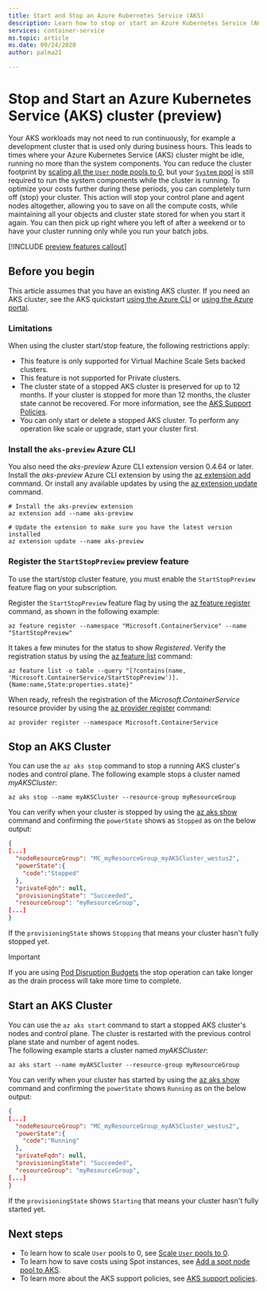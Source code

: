 ```yaml
---
title: Start and Stop an Azure Kubernetes Service (AKS)
description: Learn how to stop or start an Azure Kubernetes Service (AKS) cluster.
services: container-service
ms.topic: article
ms.date: 09/24/2020
author: palma21

---
```


# Stop and Start an Azure Kubernetes Service (AKS) cluster (preview)

Your AKS workloads may not need to run continuously, for example a development cluster that is used only during business hours. This leads to times where your Azure Kubernetes Service (AKS) cluster might be idle, running no more than the system components. You can reduce the cluster footprint by [scaling all the `User` node pools to 0](scale-cluster.md#scale-user-node-pools-to-0), but your [`System` pool](use-system-pools.md) is still required to run the system components while the cluster is running. 
To optimize your costs further during these periods, you can completely turn off (stop) your cluster. This action will stop your control plane and agent nodes altogether, allowing you to save on all the compute costs, while maintaining all your objects and cluster state stored for when you start it again. You can then pick up right where you left of after a weekend or to have your cluster running only while you run your batch jobs.

[!INCLUDE [preview features callout](./includes/preview/preview-callout.md)]

## Before you begin

This article assumes that you have an existing AKS cluster. If you need an AKS cluster, see the AKS quickstart [using the Azure CLI][aks-quickstart-cli] or [using the Azure portal][aks-quickstart-portal].


### Limitations

When using the cluster start/stop feature, the following restrictions apply:

- This feature is only supported for Virtual Machine Scale Sets backed clusters.
- This feature is not supported for Private clusters.
- The cluster state of a stopped AKS cluster is preserved for up to 12 months. If your cluster is stopped for more than 12 months, the cluster state cannot be recovered. For more information, see the [AKS Support Policies](support-policies.md).
- You can only start or delete a stopped AKS cluster. To perform any operation like scale or upgrade, start your cluster first.

### Install the `aks-preview` Azure CLI 

You also need the *aks-preview* Azure CLI extension version 0.4.64 or later. Install the *aks-preview* Azure CLI extension by using the [az extension add][az-extension-add] command. Or install any available updates by using the [az extension update][az-extension-update] command.

```azurecli-interactive
# Install the aks-preview extension
az extension add --name aks-preview

# Update the extension to make sure you have the latest version installed
az extension update --name aks-preview
``` 

### Register the `StartStopPreview` preview feature

To use the start/stop cluster feature, you must enable the `StartStopPreview` feature flag on your subscription.

Register the `StartStopPreview` feature flag by using the [az feature register][az-feature-register] command, as shown in the following example:

```azurecli-interactive
az feature register --namespace "Microsoft.ContainerService" --name "StartStopPreview"
```

It takes a few minutes for the status to show *Registered*. Verify the registration status by using the [az feature list][az-feature-list] command:

```azurecli-interactive
az feature list -o table --query "[?contains(name, 'Microsoft.ContainerService/StartStopPreview')].{Name:name,State:properties.state}"
```

When ready, refresh the registration of the *Microsoft.ContainerService* resource provider by using the [az provider register][az-provider-register] command:

```azurecli-interactive
az provider register --namespace Microsoft.ContainerService
```

## Stop an AKS Cluster

You can use the `az aks stop` command to stop a running AKS cluster's nodes and control plane. The following example stops a cluster named *myAKSCluster*:

```azurecli-interactive
az aks stop --name myAKSCluster --resource-group myResourceGroup
```

You can verify when your cluster is stopped by using the [az aks show][az-aks-show] command and confirming the `powerState` shows as `Stopped` as on the below output:

```json
{
[...]
  "nodeResourceGroup": "MC_myResourceGroup_myAKSCluster_westus2",
  "powerState":{
    "code":"Stopped"
  },
  "privateFqdn": null,
  "provisioningState": "Succeeded",
  "resourceGroup": "myResourceGroup",
[...]
}
```

If the `provisioningState` shows `Stopping` that means your cluster hasn't fully stopped yet.

> [!IMPORTANT]
> If you are using [Pod Disruption Budgets](https://kubernetes.io/docs/concepts/workloads/pods/disruptions/) the stop operation can take longer as the drain process will take more time to complete.


## Start an AKS Cluster

You can use the `az aks start` command to start a stopped AKS cluster's nodes and control plane. The cluster is restarted with the previous control plane state and number of agent nodes.  
The following example starts a cluster named *myAKSCluster*:

```azurecli-interactive
az aks start --name myAKSCluster --resource-group myResourceGroup
```

You can verify when your cluster has started by using the [az aks show][az-aks-show] command and confirming the `powerState` shows `Running` as on the below output:

```json
{
[...]
  "nodeResourceGroup": "MC_myResourceGroup_myAKSCluster_westus2",
  "powerState":{
    "code":"Running"
  },
  "privateFqdn": null,
  "provisioningState": "Succeeded",
  "resourceGroup": "myResourceGroup",
[...]
}
```

If the `provisioningState` shows `Starting` that means your cluster hasn't fully started yet.


## Next steps

- To learn how to scale `User` pools to 0, see [Scale `User` pools to 0](scale-cluster.md#scale-user-node-pools-to-0).
- To learn how to save costs using Spot instances, see [Add a spot node pool to AKS](spot-node-pool.md).
- To learn more about the AKS support policies, see [AKS support policies](support-policies.md).

<!-- LINKS - external -->

<!-- LINKS - internal -->
[aks-quickstart-cli]: kubernetes-walkthrough.md
[aks-quickstart-portal]: kubernetes-walkthrough-portal.md
[install-azure-cli]: /cli/azure/install-azure-cli&preserve-view=true
[az-extension-add]: /cli/azure/extension?view=azure-cli-latest#az-extension-add&preserve-view=true
[az-extension-update]: /cli/azure/extension?view=azure-cli-latest#az-extension-update&preserve-view=true
[az-feature-register]: /cli/azure/feature?view=azure-cli-latest#az-feature-register&preserve-view=true
[az-feature-list]: /cli/azure/feature?view=azure-cli-latest#az-feature-list&preserve-view=true
[az-provider-register]: /cli/azure/provider?view=azure-cli-latest#az-provider-register&preserve-view=true
[az-aks-show]: /cli/azure/aks?view=azure-cli-latest#az_aks_show
